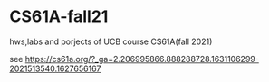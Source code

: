 # CS61A-fall21

hws,labs and porjects of UCB course CS61A(fall 2021)

see https://cs61a.org/?_ga=2.206995866.888288728.1631106299-2021513540.1627656167
